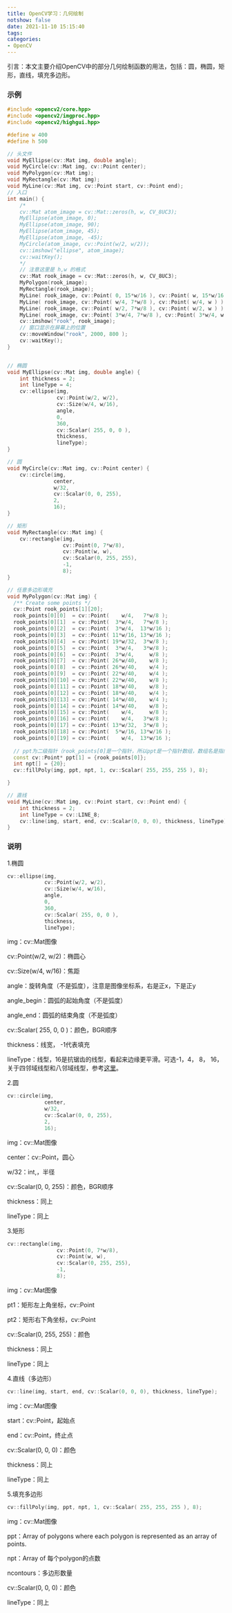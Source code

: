 ```yaml
---
title: OpenCV学习：几何绘制
notshow: false
date: 2021-11-10 15:15:40
tags:
categories:
- OpenCV
---
```


引言：本文主要介绍OpenCV中的部分几何绘制函数的用法，包括：圆，椭圆，矩形，直线，填充多边形。

<!--more-->

### 示例

```c++
#include <opencv2/core.hpp>
#include <opencv2/imgproc.hpp>
#include <opencv2/highgui.hpp>

#define w 400
#define h 500

// 头文件
void MyEllipse(cv::Mat img, double angle);
void MyCircle(cv::Mat img, cv::Point center);
void MyPolygon(cv::Mat img);
void MyRectangle(cv::Mat img);
void MyLine(cv::Mat img, cv::Point start, cv::Point end);
// 入口
int main() {
    /*
    cv::Mat atom_image = cv::Mat::zeros(h, w, CV_8UC3);
    MyEllipse(atom_image, 0);
    MyEllipse(atom_image, 90);
    MyEllipse(atom_image, 45);
    MyEllipse(atom_image, -45);
    MyCircle(atom_image, cv::Point(w/2, w/2));
    cv::imshow("ellipse", atom_image);
    cv::waitKey();
    */
	// 注意这里是 h,w 的格式
    cv::Mat rook_image = cv::Mat::zeros(h, w, CV_8UC3);
    MyPolygon(rook_image);
    MyRectangle(rook_image);
    MyLine( rook_image, cv::Point( 0, 15*w/16 ), cv::Point( w, 15*w/16 ) );
    MyLine( rook_image, cv::Point( w/4, 7*w/8 ), cv::Point( w/4, w ) );
    MyLine( rook_image, cv::Point( w/2, 7*w/8 ), cv::Point( w/2, w ) );
    MyLine( rook_image, cv::Point( 3*w/4, 7*w/8 ), cv::Point( 3*w/4, w ) );
    cv::imshow("rook", rook_image);
    // 窗口显示在屏幕上的位置
    cv::moveWindow("rook", 2000, 800 );
    cv::waitKey();
}


// 椭圆
void MyEllipse(cv::Mat img, double angle) {
    int thickness = 2;
    int lineType = 4;
    cv::ellipse(img,
                cv::Point(w/2, w/2),
                cv::Size(w/4, w/16),
                angle,
                0,
                360,
                cv::Scalar( 255, 0, 0 ),
                thickness,
                lineType);
}

// 圆
void MyCircle(cv::Mat img, cv::Point center) {
    cv::circle(img,
               center,
               w/32,
               cv::Scalar(0, 0, 255),
               2,
               16);
}

// 矩形
void MyRectangle(cv::Mat img) {
    cv::rectangle(img,
                  cv::Point(0, 7*w/8),
                  cv::Point(w, w),
                  cv::Scalar(0, 255, 255),
                  -1,
                  8);
}

// 任意多边形填充
void MyPolygon(cv::Mat img) {
  /** Create some points */
  cv::Point rook_points[1][20];
  rook_points[0][0]  = cv::Point(    w/4,   7*w/8 );
  rook_points[0][1]  = cv::Point(  3*w/4,   7*w/8 );
  rook_points[0][2]  = cv::Point(  3*w/4,  13*w/16 );
  rook_points[0][3]  = cv::Point( 11*w/16, 13*w/16 );
  rook_points[0][4]  = cv::Point( 19*w/32,  3*w/8 );
  rook_points[0][5]  = cv::Point(  3*w/4,   3*w/8 );
  rook_points[0][6]  = cv::Point(  3*w/4,     w/8 );
  rook_points[0][7]  = cv::Point( 26*w/40,    w/8 );
  rook_points[0][8]  = cv::Point( 26*w/40,    w/4 );
  rook_points[0][9]  = cv::Point( 22*w/40,    w/4 );
  rook_points[0][10] = cv::Point( 22*w/40,    w/8 );
  rook_points[0][11] = cv::Point( 18*w/40,    w/8 );
  rook_points[0][12] = cv::Point( 18*w/40,    w/4 );
  rook_points[0][13] = cv::Point( 14*w/40,    w/4 );
  rook_points[0][14] = cv::Point( 14*w/40,    w/8 );
  rook_points[0][15] = cv::Point(    w/4,     w/8 );
  rook_points[0][16] = cv::Point(    w/4,   3*w/8 );
  rook_points[0][17] = cv::Point( 13*w/32,  3*w/8 );
  rook_points[0][18] = cv::Point(  5*w/16, 13*w/16 );
  rook_points[0][19] = cv::Point(    w/4,  13*w/16 );
  
  // ppt为二级指针（rook_points[0]是一个指针，所以ppt是一个指针数组，数组名是指向数组的指针）
  const cv::Point* ppt[1] = {rook_points[0]};
  int npt[] = {20};
  cv::fillPoly(img, ppt, npt, 1, cv::Scalar( 255, 255, 255 ), 8);

}

// 直线
void MyLine(cv::Mat img, cv::Point start, cv::Point end) {
    int thickness = 2;
    int lineType = cv::LINE_8;
    cv::line(img, start, end, cv::Scalar(0, 0, 0), thickness, lineType);
}
```

### 说明

1.椭圆

```c++
cv::ellipse(img,
            cv::Point(w/2, w/2),
            cv::Size(w/4, w/16),
            angle,
            0,
            360,
            cv::Scalar( 255, 0, 0 ),
            thickness,
            lineType);
```

img：cv::Mat图像

cv::Point(w/2, w/2)：椭圆心

cv::Size(w/4, w/16)：焦距

angle：旋转角度（不是弧度），注意是图像坐标系，右是正x，下是正y

angle_begin：圆弧的起始角度（不是弧度）

angle_end：圆弧的结束角度（不是弧度）

cv::Scalar( 255, 0, 0 )：颜色，BGR顺序

thickness：线宽， -1代表填充

lineType：线型，16是抗锯齿的线型，看起来边缘更平滑。可选-1，4， 8， 16，关于四邻域线型和八邻域线型，参考[这里](https://blog.csdn.net/young__fan/article/details/82696276)。

2.圆

```c++
cv::circle(img,
            center,
            w/32,
            cv::Scalar(0, 0, 255),
            2,
            16);
```

img：cv::Mat图像

center：cv::Point，圆心

w/32：int,，半径

cv::Scalar(0, 0, 255)：颜色，BGR顺序

thickness：同上

lineType：同上

3.矩形

```c++
cv::rectangle(img,
                cv::Point(0, 7*w/8),
                cv::Point(w, w),
                cv::Scalar(0, 255, 255),
                -1,
                8);
```

img：cv::Mat图像

pt1：矩形左上角坐标，cv::Point

pt2：矩形右下角坐标，cv::Point

cv::Scalar(0, 255, 255)：颜色

thickness：同上

lineType：同上

4.直线（多边形）

```c++
cv::line(img, start, end, cv::Scalar(0, 0, 0), thickness, lineType);
```

img：cv::Mat图像

start：cv::Point，起始点

end：cv::Point，终止点

cv::Scalar(0, 0, 0)：颜色

thickness：同上

lineType：同上

5.填充多边形

```c++
cv::fillPoly(img, ppt, npt, 1, cv::Scalar( 255, 255, 255 ), 8);
```

img：cv::Mat图像

ppt：Array of polygons where each polygon is represented as an array of points.

npt：Array of 每个polygon的点数

ncontours：多边形数量

cv::Scalar(0, 0, 0)：颜色

lineType：同上